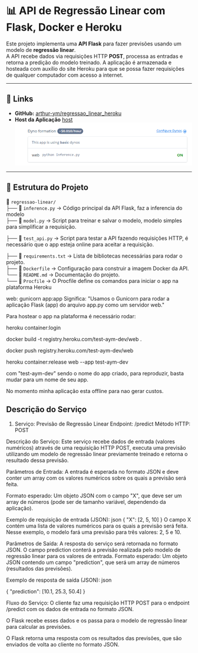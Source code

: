 # 📊 API de Regressão Linear com Flask, Docker e Heroku

Este projeto implementa uma **API Flask** para fazer previsões usando um modelo de **regressão linear**.  
A API recebe dados via requisições HTTP **POST**, processa as entradas e retorna a predição do modelo treinado.
A aplicação é armazenada e hosteada com auxílio do site Heroku para que se possa fazer requisições de qualquer computador com acesso a internet.

---

## 🚀 **Links**
- **GitHub:** [arthur-ym/regressao_linear_heroku](https://github.com/arthur-ym/regressao_linear_heroku)  
- **Host da Aplicação** [host](https://test-aym-dev-be5a9d8cc90f.herokuapp.com/predict) 
![alt text](image.png)
---

## 📂 **Estrutura do Projeto**
📁 `regressao-linear/`  
├── 📄 `inference.py` → Código principal da API Flask, faz a inferencia do modelo  
├── 📄 `model.py` → Script para treinar e salvar o modelo, modelo simples para simplificar a requisição.

├── 📄 `test_api.py` → Script para testar a API fazendo requisições HTTP, é necessário que o app esteja online para aceitar a requisição.

├── 📄 `requirements.txt` → Lista de bibliotecas necessárias para rodar o projeto.  
├── 📄 `Dockerfile` → Configuração para construir a imagem Docker da API.  
└── 📄 `README.md` → Documentação do projeto.  
└── 📄 `Procfile` → O Procfile define os comandos para iniciar o app na plataforma Heroku

web: gunicorn app:app
Significa:
"Usamos o Gunicorn para rodar a aplicação Flask (app) do arquivo app.py como um servidor web."

Para hostear o app na plataforma é necessário rodar:

heroku container:login

docker build -t registry.heroku.com/test-aym-dev/web .

docker push registry.heroku.com/test-aym-dev/web

heroku container:release web --app test-aym-dev


com "test-aym-dev" sendo o nome do app criado, para reproduzir, basta mudar para um nome de seu app.

No momento minha aplicação esta offline para nao gerar custos.

## **Descrição do Serviço**

1. Serviço: Previsão de Regressão Linear
Endpoint: /predict
Método HTTP: POST

Descrição do Serviço:
Este serviço recebe dados de entrada (valores numéricos) através de uma requisição HTTP POST, executa uma previsão utilizando um modelo de regressão linear previamente treinado e retorna o resultado dessa previsão.

Parâmetros de Entrada:
A entrada é esperada no formato JSON e deve conter um array com os valores numéricos sobre os quais a previsão será feita.

Formato esperado: Um objeto JSON com o campo "X", que deve ser um array de números (pode ser de tamanho variável, dependendo da aplicação).

Exemplo de requisição de entrada (JSON):
json
{
  "X": [2, 5, 10]
}
O campo X contém uma lista de valores numéricos para os quais a previsão será feita. Nesse exemplo, o modelo fará uma previsão para três valores: 2, 5 e 10.

Parâmetros de Saída:
A resposta do serviço será retornada no formato JSON. O campo prediction conterá a previsão realizada pelo modelo de regressão linear para os valores de entrada.
Formato esperado: Um objeto JSON contendo um campo "prediction", que será um array de números (resultados das previsões).

Exemplo de resposta de saída (JSON):
json

{
  "prediction": [10.1, 25.3, 50.4]
}

Fluxo do Serviço:
O cliente faz uma requisição HTTP POST para o endpoint /predict com os dados de entrada no formato JSON.

O Flask recebe esses dados e os passa para o modelo de regressão linear para calcular as previsões.

O Flask retorna uma resposta com os resultados das previsões, que são enviados de volta ao cliente no formato JSON.
